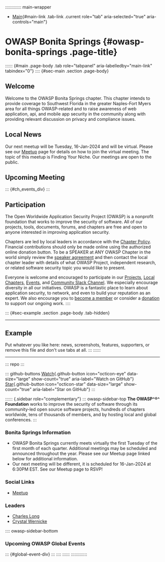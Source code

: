 ::::::::::::: main-wrapper
- [Main](#div-main){#main-link .tab-link .current role="tab"
  aria-selected="true" aria-controls="main"}

# OWASP Bonita Springs {#owasp-bonita-springs .page-title}

:::::: {#main .page-body .tab role="tabpanel" aria-labelledby="main-link" tabindex="0"}
:::: {#sec-main .section .page-body}
## Welcome

Welcome to the OWASP Bonita Springs chapter. This chapter intends to
provide coverage to Southwest Florida in the greater Naples-Fort Myers
area for all things OWASP-related and to raise awareness of web
application, api, and mobile app security in the community along with
providing relevant discussion on privacy and compliance issues.

## Local News

Our next meetup will be Tuesday, 16-Jan-2024 and will be virtual. Please
see our [Meetup](https://www.meetup.com/owasp-bonita-springs-chapter/)
page for details on how to join the virtual meeting. The topic of this
meetup is Finding Your Niche. Our meetings are open to the public.

## Upcoming Meeting

::: {#ch_events_div}
:::

## Participation

The Open Worldwide Application Security Project (OWASP) is a nonprofit
foundation that works to improve the security of software. All of our
projects, tools, documents, forums, and chapters are free and open to
anyone interested in improving application security.

Chapters are led by local leaders in accordance with the [Chapter
Policy](../www-policy/index.html). Financial contributions should only
be made online using the authorized online donation button. To be a
SPEAKER at ANY OWASP Chapter in the world simply review the [speaker
agreement](../www-policy/index.html) and then contact the local chapter
leader with details of what OWASP Project, independent research, or
related software security topic you would like to present.

Everyone is welcome and encouraged to participate in our
[Projects](../projects/index.html), [Local
Chapters](../chapters/index.html), [Events](../events/index.html), and
[Community Slack Channel](https://owasp.slack.com/). We especially
encourage diversity in all our initiatives. OWASP is a fantastic place
to learn about application security, to network, and even to build your
reputation as an expert. We also encourage you to [become a
member](../membership) or consider a [donation](../donate/index.html) to
support our ongoing work.
::::

::: {#sec-example .section .page-body .tab-hidden}

------------------------------------------------------------------------

## Example

Put whatever you like here: news, screenshots, features, supporters, or
remove this file and don't use tabs at all.
:::
::::::

------------------------------------------------------------------------

::: repo
:::

::: github-buttons
[Watch](https://github.com/owasp/www-chapter-bonita-springs/subscription){.github-button
icon="octicon-eye" data-size="large" show-count="true"
aria-label="Watch on GitHub"}
[Star](https://github.com/owasp/www-chapter-bonita-springs){.github-button
icon="octicon-star" data-size="large" show-count="true"
aria-label="Star on GitHub"}
:::

:::::: {.sidebar role="complementary"}
::: owasp-sidebar-top
**The OWASP^®^ Foundation** works to improve the security of software
through its community-led open source software projects, hundreds of
chapters worldwide, tens of thousands of members, and by hosting local
and global conferences.
:::

### Bonita Springs Information

- OWASP Bonita Springs currently meets virtually the first Tuesday of
  the first month of each quarter. Additional meetings may be scheduled
  and announced throughout the year. Please see our Meetup page linked
  below for additional information.
- Our next meeting will be different, it is scheduled for 16-Jan-2024 at
  6:30PM EST. See our Meetup page to RSVP!

### Social Links

- [Meetup](https://www.meetup.com/OWASP-Bonita-Springs-Chapter)

### Leaders

- [Charles
  Long](../cdn-cgi/l/email-protection.html#0b68636a79676e78256764656c4b647c6a787b2564796c)
- [Crystal
  Wernicke](../cdn-cgi/l/email-protection.html#1477666d676075783a6371667a7d777f71547b637567643a7b6673)

:::: owasp-sidebar-bottom
### Upcoming OWASP Global Events

::: {#global-event-div}
:::
::::
::::::
:::::::::::::
